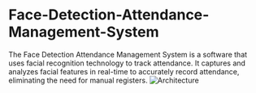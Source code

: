 # Face-Detection-Attendance-Management-System
The Face Detection Attendance Management System is a software that uses facial recognition technology to track attendance. It captures and analyzes facial features in real-time to accurately record attendance, eliminating the need for manual registers.
![Architecture](https://github.com/CriMenio/Face-Detection-Attendance-Management-System/assets/90751396/dab614f4-c796-436e-993c-ab0c7ad494f5)
